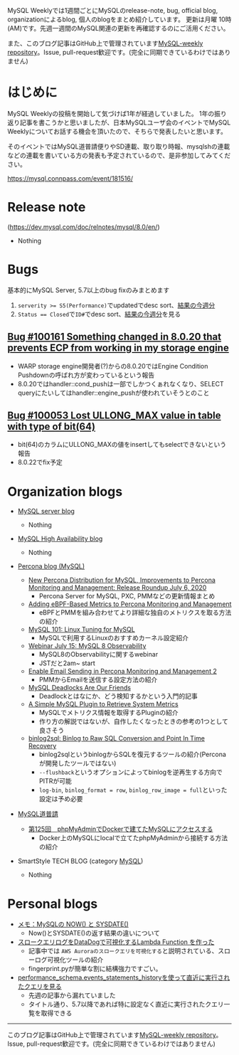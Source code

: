 MySQL Weeklyでは1週間ごとにMySQLのrelease-note, bug, official blog, organizationによるblog, 個人のblogをまとめ紹介しています。
更新は月曜 10時(AM)です。先週一週間のMySQL関連の更新を再確認するのにご活用ください。

また、このブログ記事はGitHub上で管理されています[MySQL-weekly repository](https://github.com/tom--bo/MySQL-weekly)。Issue, pull-request歓迎です。(完全に同期できているわけではありません)


# はじめに

MySQL Weeklyの投稿を開始して気づけば1年が経過していました。
1年の振り返り記事を書こうかと思いましたが、日本MySQLユーザ会のイベントでMySQL Weeklyについてお話する機会を頂いたので、そちらで発表したいと思います。

そのイベントではMySQL道普請便りやSD連載、取り取り時報、mysqlshの連載などの連載を書いている方の発表も予定されているので、是非参加してみてください。

https://mysql.connpass.com/event/181516/


# Release note

(https://dev.mysql.com/doc/relnotes/mysql/8.0/en/)

- Nothing

# Bugs

基本的にMySQL Server, 5.7以上のbug fixのみまとめます

1. `serverity >= S5(Performance)`でupdatedでdesc sort、[結果の今週分](https://bugs.mysql.com/search.php?cmd=display&status=All&severity=-5&os=5&bug_age=0&order_by=mtime&direction=ASC&limit=30&mine=0&reorder_by=mtime)
1. `Status == Closed`で`ID#`でdesc sort、[結果の今週分](https://bugs.mysql.com/search.php?search_for=&status=Closed&severity=&limit=10&order_by=id&cmd=display&direction=DESC&os=0&phpver=&bug_age=0)を見る


## [Bug #100161	Something changed in 8.0.20 that prevents ECP from working in my storage engine](https://bugs.mysql.com/bug.php?id=100161)

- WARP storage engine開発者(?)からの8.0.20ではEngine Condition Pushdownの呼ばれ方が変わっているという報告
- 8.0.20ではhandler::cond_pushは一部でしかつくぁれなくなり、SELECT queryにたいしてはhandler::engine_pushが使われていそうとのこと

## [Bug #100053	Lost ULLONG_MAX value in table with type of bit(64)](https://bugs.mysql.com/bug.php?id=100053)

- bit(64)のカラムにULLONG_MAXの値をinsertしてもselectできないという報告
- 8.0.22でfix予定

# Organization blogs

- [MySQL server blog](https://mysqlserverteam.com/)
  - Nothing

- [MySQL High Availability blog](https://mysqlhighavailability.com/)
  - Nothing

- [Percona blog (MySQL)](https://www.percona.com/blog/)
  - [New Percona Distribution for MySQL, Improvements to Percona Monitoring and Management: Release Roundup July 6, 2020](https://www.percona.com/blog/2020/07/06/new-percona-distribution-for-mysql-improvements-to-percona-monitoring-and-management-release-roundup-july-6-2020/)
    - Percona Server for MySQL, PXC, PMMなどの更新情報まとめ
  - [Adding eBPF-Based Metrics to Percona Monitoring and Management](https://www.percona.com/blog/2020/07/06/adding-ebpf-based-metrics-to-percona-monitoring-and-management/)
    - eBPFとPMMを組み合わせてより詳細な独自のメトリクスを取る方法の紹介
  - [MySQL 101: Linux Tuning for MySQL](https://www.percona.com/blog/2020/07/06/mysql-101-linux-tuning-for-mysql/)
    - MySQLで利用するLinuxのおすすめカーネル設定紹介
  - [Webinar July 15: MySQL 8 Observability](https://www.percona.com/blog/2020/07/07/webinar-july-15-mysql-8-observability/)
    - MySQL8のObservabilityに関するwebinar
    - JSTだと2am~ start
  - [Enable Email Sending in Percona Monitoring and Management 2](https://www.percona.com/blog/2020/07/07/enable-email-sending-in-percona-monitoring-and-management-2/)
    - PMMからEmailを送信する設定方法の紹介
  - [MySQL Deadlocks Are Our Friends](https://www.percona.com/blog/2020/07/07/mysql-deadlocks-are-our-friends/)
    - Deadlockとはなにか、どう検知するかという入門的記事
  - [A Simple MySQL Plugin to Retrieve System Metrics](https://www.percona.com/blog/2020/07/08/a-simple-mysql-plugin-to-retrieve-system-metrics/)
    - MySQLでメトリクス情報を取得するPluginの紹介
    - 作り方の解説ではないが、自作したくなったときの参考の1つとして良さそう
  - [binlog2sql: Binlog to Raw SQL Conversion and Point In Time Recovery](https://www.percona.com/blog/2020/07/09/binlog2sql-binlog-to-raw-sql-conversion-and-point-in-time-recovery/)
    - binlog2sqlというbinlogからSQLを復元するツールの紹介(Perconaが開発したツールではない)
    - `--flushback`というオプションによってbinlogを逆再生する方向でPITRが可能
    - `log-bin`, `binlog_format = row`, `binlog_row_image = full`といった設定は予め必要


- [MySQL道普請](https://gihyo.jp/dev/serial/01/mysql-road-construction-news)
  - [第125回　phpMyAdminでDockerで建てたMySQLにアクセスする](https://gihyo.jp/dev/serial/01/mysql-road-construction-news/0125)
    - Docker上のMySQLにlocalで立てたphpMyAdminから接続する方法の紹介

- SmartStyle TECH BLOG (category [MySQL](https://www.s-style.co.jp/blog/category/tech/mysql/))
  - Nothing



# Personal blogs

- [メモ：MySQLの NOW() と SYSDATE()](https://sakaik.hateblo.jp/entry/20200712/mysql_no_now_to_sysdate)
  - Now()とSYSDATE()の返す結果の違いについて
- [スロークエリログをDataDogで可視化するLambda Function を作った](https://mita2db.hateblo.jp/entry/2020/07/12/142711)
  - 記事中では `AWS Auroraのスロークエリを可視化する`と説明されている、スローログ可視化ツールの紹介
  - fingerprint.pyが簡単な割に結構強力ですごい。
- [performance_schema.events_statements_historyを使って直近に実行されたクエリを見る](http://kenken0807.hatenablog.com/entry/2020/07/03/152726)
  - 先週の記事から漏れていました
  - タイトル通り、5.7以降であれば特に設定なく直近に実行されたクエリ一覧を取得できる

-----

このブログ記事はGitHub上で管理されています[MySQL-weekly repository](https://github.com/tom--bo/MySQL-weekly)。Issue, pull-request歓迎です。(完全に同期できているわけではありません)
